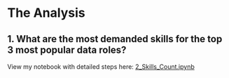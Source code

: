 # The Analysis

## 1. What are the most demanded skills for the top 3 most popular data roles?

View my notebook with detailed steps here: [2_Skills_Count.ipynb](2_Project\2_Skills_Count.ipynb)
